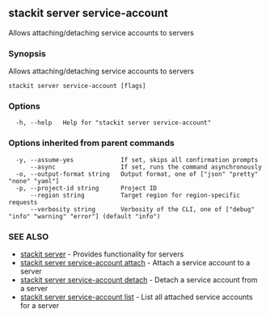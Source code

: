 ## stackit server service-account

Allows attaching/detaching service accounts to servers

### Synopsis

Allows attaching/detaching service accounts to servers

```
stackit server service-account [flags]
```

### Options

```
  -h, --help   Help for "stackit server service-account"
```

### Options inherited from parent commands

```
  -y, --assume-yes             If set, skips all confirmation prompts
      --async                  If set, runs the command asynchronously
  -o, --output-format string   Output format, one of ["json" "pretty" "none" "yaml"]
  -p, --project-id string      Project ID
      --region string          Target region for region-specific requests
      --verbosity string       Verbosity of the CLI, one of ["debug" "info" "warning" "error"] (default "info")
```

### SEE ALSO

* [stackit server](./stackit_server.md)	 - Provides functionality for servers
* [stackit server service-account attach](./stackit_server_service-account_attach.md)	 - Attach a service account to a server
* [stackit server service-account detach](./stackit_server_service-account_detach.md)	 - Detach a service account from a server
* [stackit server service-account list](./stackit_server_service-account_list.md)	 - List all attached service accounts for a server

